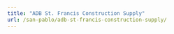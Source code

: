 ```yaml
---
title: "ADB St. Francis Construction Supply"
url: /san-pablo/adb-st-francis-construction-supply/
---
```

